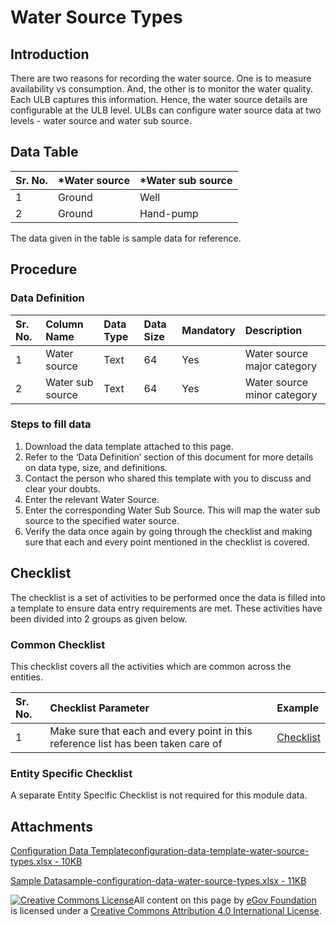 # Water Source Types

## Introduction <a id="introduction"></a>

There are two reasons for recording the water source. One is to measure availability vs consumption. And, the other is to monitor the water quality. Each ULB captures this information. Hence, the water source details are configurable at the ULB level. ULBs can configure water source data at two levels - water source and water sub source.

## Data Table <a id="data-table"></a>

| Sr. No. | \*Water source | \*Water sub source |
| :--- | :--- | :--- |
| 1 | Ground | Well |
| 2 | Ground | Hand-pump |

The data given in the table is sample data for reference.

## Procedure <a id="procedure"></a>

### Data Definition <a id="data-definition"></a>

| Sr. No. | Column Name | Data Type | Data Size | Mandatory | Description |
| :--- | :--- | :--- | :--- | :--- | :--- |
| 1 | Water source | Text | 64 | Yes | Water source major category |
| 2 | Water sub source | Text | 64 | Yes | Water source minor category |

### Steps to fill data <a id="steps-to-fill-data"></a>

1. Download the data template attached to this page.
2. Refer to the ‘Data Definition’ section of this document for more details on data type, size, and definitions.
3. Contact the person who shared this template with you to discuss and clear your doubts.
4. Enter the relevant Water Source.
5. Enter the corresponding Water Sub Source. This will map the water sub source to the specified water source.
6. Verify the data once again by going through the checklist and making sure that each and every point mentioned in the checklist is covered.

## Checklist <a id="checklist"></a>

The checklist is a set of activities to be performed once the data is filled into a template to ensure data entry requirements are met. These activities have been divided into 2 groups as given below.

### Common Checklist <a id="common-checklist"></a>

This checklist covers all the activities which are common across the entities.

| Sr. No. | Checklist Parameter | Example |
| :--- | :--- | :--- |
| 1 | Make sure that each and every point in this reference list has been taken care of | ​[Checklist](https://digit-discuss.atlassian.net/wiki/spaces/DO/pages/502203140/Checklist)​ |

### Entity Specific Checklist <a id="entity-specific-checklist"></a>

A separate Entity Specific Checklist is not required for this module data.

## Attachments <a id="attachments"></a>

[Configuration Data Templateconfiguration-data-template-water-source-types.xlsx - 10KB](https://firebasestorage.googleapis.com/v0/b/gitbook-28427.appspot.com/o/assets%2F-MERG_iQW5oN4ukgXP8K%2Fsync%2Fbaad96a056724402743fa557f9794efaa89201f2.xlsx?generation=1602050611159563&alt=media)

[Sample Datasample-configuration-data-water-source-types.xlsx - 11KB](https://firebasestorage.googleapis.com/v0/b/gitbook-28427.appspot.com/o/assets%2F-MERG_iQW5oN4ukgXP8K%2Fsync%2F69e80278a2e17a3189a529930bd98a3525f34687.xlsx?generation=1602050611205610&alt=media)

[![Creative Commons License](https://i.creativecommons.org/l/by/4.0/80x15.png)](http://creativecommons.org/licenses/by/4.0/)All content on this page by [eGov Foundation ](https://egov.org.in/)is licensed under a [Creative Commons Attribution 4.0 International License](http://creativecommons.org/licenses/by/4.0/).

